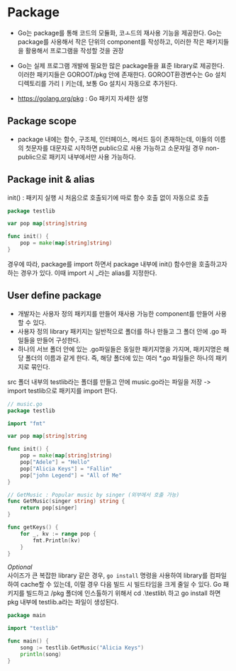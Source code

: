 # Package
- Go는 package를 통해 코드의 모듈화, 코ㅗ드의 재사용 기능을 제공한다. Go는 package를 사용해서 작은 단위의 component를 작성하고, 이러한 작은 패키지들을 활용해서 프로그램을 작성할 것을 권장 
- Go는 실제 프로그램 개발에 필요한 많은 package들을 표준 library로 제공한다. 이러한 패키지들은 GOROOT/pkg 안에 존재한다. GOROOT환경변수는 Go 설치 디렉토리를 가리ㅣ키는데, 보통 Go 설치시 자동으로 추가된다.

- https://golang.org/pkg : Go 패키지 자세한 설명

## Package scope 
- package 내에는 함수, 구조체, 인터페이스, 메서드 등이 존재하는데, 이들의 이름의 첫문자를 대문자로 시작하면 public으로 사용 가능하고 소문자일 경우 non-public으로 패키지 내부에서만 사용 가능하다.

## Package init & alias
init() : 패키지 실행 시 처음으로 호출되기에 따로 함수 호출 없이 자동으로 호출
```go
package testlib

var pop map[string]string

func init() {
    pop = make(map[string]string)
}
```
경우에 따라, package를 import 하면서 package 내부에 init() 함수만을 호출하고자 하는 경우가 있다. 이때 import 시 _라는 alias를 지정한다.


## User define package 
- 개발자는 사용자 정의 패키지를 만들어 재사용 가능한 component를 만들어 사용할 수 있다.
- 사용자 정의 library 패키지는 일반적으로 폴더를 하나 만들고 그 폴더 안에 .go 파일들을 만들어 구성한다. 
- 하나의 서브 폴더 안에 있는 .go파일들은 동일한 패키지명을 가지며, 패키지명은 해당 폴더의 이름과 같게 한다. 즉, 해당 폴더에 있는 여러 *.go 파일들은 하나의 패키지로 묶인다.

src 폴더 내부의 testlib라는 폴더를 만들고 안에 music.go라는 파일을 저장 -> import testlib으로 패키지를 import 한다.

```go
// music.go
package testlib

import "fmt"

var pop map[string]string

func init() {
    pop = make(map[string]string)
    pop["Adele"] = "Hello"
    pop["Alicia Keys"] = "Fallin"
    pop["john Legend"] = "All of Me"
}

// GetMusic : Popular music by singer (외부에서 호출 가능)
func GetMusic(singer string) string {
    return pop[singer]
}

func getKeys() {
    for _, kv := range pop {
        fmt.Println(kv)
    }
}
```
*Optional* <br/>
사이즈가 큰 복잡한 library 같은 경우, `go install` 명령을 사용하여 library를 컴파일하여 cache할 수 있는데, 이럴 경우 다음 빌드 시 빌드타임을 크게 줄일 수 있다. Go 패키지를 빌드하고 /pkg 폴더에 인스톨하기 위해서 cd .\testlib\ 하고 go install 하면 pkg 내부에 testlib.a라는 파일이 생성된다. 

```go
package main

import "testlib"

func main() {
    song := testlib.GetMusic("Alicia Keys")
    println(song)
}
```